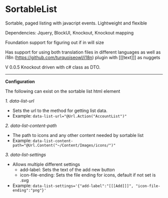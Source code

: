 # SortableList
Sortable, paged listing with javacript events. Lightweight and flexible

Dependencies: Jquery, BlockUI, Knockout, Knockout mapping

Foundation support for figuring out if in will size

Has support for using both translation files in different languages as well as i18n (https://github.com/turquoiseowl/i18n) plugin with [[[text]]] as nuggets

V 0.0.5 Knockout driven with c# class as DTO.

------------------------------------------------------------

**Configuration**

The following can exist on the sortable list html element

_1. data-list-url_
- Sets the url to the method for getting list data.
- Example: `data-list-url="@Url.Action("AccountList")"`

_2. data-list-content-path_
- The path to icons and any other content needed by sortable list
- Example: `data-list-content-path="@Url.Content("~/Content/Images/icons/")"` 

_3. data-list-settings_
- Allows multiple different settings
  * add-label: Sets the text of the add new button
  * icon-file-ending: Sets the file ending for icons, default if not set is .svg
- Example: `data-list-settings='{"add-label":"[[[Add]]]", "icon-file-ending":"png"}'`
